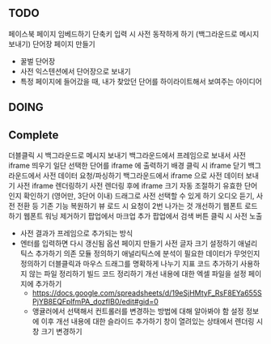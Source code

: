 ## TODO

페이스북 페이지 임베드하기
단축키 입력 시 사전 동작하게 하기 (백그라운드로 메시지 보내기)
단어장 페이지 만들기
  - 꿀벌 단어장
  - 사전 익스텐션에서 단어장으로 보내기
  - 특정 페이지에 들어갔을 때, 내가 찾았던 단어를 하이라이트해서 보여주는 아이디어


## DOING



## Complete
더블클릭 시 백그라운드로 메시지 보내기
백그라운드에서 프레임으로 보내서 사전 iframe 띄우기
일단 선택한 단어를 iframe 에 출력하기
배경 클릭 시 iframe 닫기
백그라운드에서 사전 데이터 요청/파싱하기
백그라운드에서 iframe 으로 사전 데이터 보내기
사전 iframe 렌더링하기
사전 렌더링 후에 iframe 크기 자동 조절하기
유효한 단어인지 확인하기 (영어만, 3단어 이내)
드래그로 사전 선택할 수 있게 하기
오디오 듣기, 사전 전환 등 기존 기능 복원하기
뷰 로드 시 요청이 2번 나가는 것 개선하기
웹폰트 로드하기
웹폰트 워닝 제거하기
팝업에서 마크업 추가
팝업에서 검색 버튼 클릭 시 사전 노출
- 사전 결과가 프레임으로 추가되는 방식
- 엔터를 입력하면 다시 갱신됨
옵션 페이지 만들기
사전 글자 크기 설정하기
애널리틱스 추가하기
의존 모듈 정의하기
애널리틱스에 분석이 필요한 데이터가 무엇인지 정의하기
더블클릭과 마우스 드래그를 명확하게 나누기
지표 코드 추가하기
사용하지 않는 파일 정리하기
빌드 코드 정리하기
개선 내용에 대한 엑셀 파일을 설정 페이지에 추가하기
  - https://docs.google.com/spreadsheets/d/19eSjHMtyF_RsF8EYa655SPjYB8EQFplfmPA_dozfIB0/edit#gid=0
  - 앵귤러에서 선택해서 컨트롤러를 변경하는 방법에 대해 알아봐야 함
설정 정보에 이후 개선 내용에 대한 슬라이드 추가하기
창이 열려있는 상태에서 렌더링 시 창 크기 변경하기
